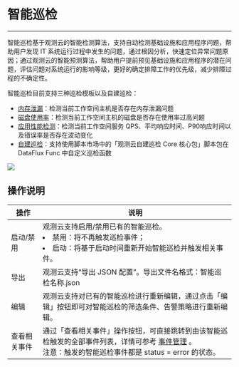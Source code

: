 # 智能巡检
---

智能巡检基于观测云的智能检测算法，支持自动检测基础设施和应用程序问题，帮助用户发现 IT 系统运行过程中发生的问题，通过根因分析，快速定位异常问题原因；通过观测云的智能预测算法，帮助用户提前预见基础设施和应用程序的潜在问题，评估问题对系统运行的影响等级，更好的确定排障工作的优先级，减少排障过程的不确定性。

智能巡检目前支持三种巡检模板以及自建巡检：

- [内存泄漏](memory-leak.md)：检测当前工作空间主机是否存在内存泄漏问题
- [磁盘使用率](disk-usage.md)：检测当前工作空间主机的磁盘是否存在使用率过高问题
- [应用性能检测](apm.md)：检测当前工作空间服务 QPS、平均响应时间、P90响应时间以及错误率是否存在波动变化
- [自建巡检](../developers/custom-bot-obs.md)：支持使用脚本市场中的「观测云自建巡检 Core 核心包」脚本包在 DataFlux Func 中自定义巡检函数

![](../img/9.bot_obs_1.png)

## 操作说明

| **操作**     | **说明**                                                     |
| ------------ | ------------------------------------------------------------ |
| 启动/禁用    | 观测云支持启用/禁用已有的智能巡检。<br><li>禁用：将不再触发巡检事件；<br><li>启动：将基于启动时间重新开始智能巡检并触发相关事件。 |
| 导出    | 观测云支持“导出 JSON 配置”。导出文件名格式：智能巡检名称.json |
| 编辑         | 观测云支持对已有的智能巡检进行重新编辑，通过点击「编辑」按钮即可对智能巡检的筛选条件、告警策略进行重新编辑。 |
| 查看相关事件 | 通过「查看相关事件」操作按钮，可直接跳转到由该智能巡检触发的全部事件列表，详情可参考 [事件管理](../../events/explorer.md) 。<br>注意：触发的智能巡检事件都是 status = error 的状态。 |

